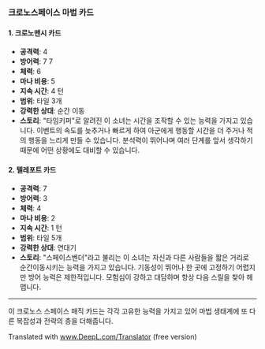### 크로노스페이스 마법 카드

#### 1. 크로노맨시 카드

- **공격력**: 4
- **방어력**: 7 7
- **체력**: 6
- **마나 비용**: 5
- **지속 시간**: 4 턴
- **범위**: 타일 3개
- **강력한 상대**: 순간 이동
- **스토리**: "타임키퍼"로 알려진 이 소녀는 시간을 조작할 수 있는 능력을 가지고 있습니다. 이벤트의 속도를 늦추거나 빠르게 하여 아군에게 행동할 시간을 더 주거나 적의 행동을 느리게 만들 수 있습니다. 분석력이 뛰어나며 여러 단계를 앞서 생각하기 때문에 어떤 상황에도 대비할 수 있습니다.

#### 2. 텔레포트 카드

- **공격력**: 7
- **방어력**: 3
- **체력**: 4
- **마나 비용**: 2
- **지속 시간**: 1 턴
- **범위**: 타일 5개
- **강력한 상대**: 연대기
- **스토리**: "스페이스벤더"라고 불리는 이 소녀는 자신과 다른 사람들을 짧은 거리로 순간이동시키는 능력을 가지고 있습니다. 기동성이 뛰어나 한 곳에 고정하기 어렵지만 방어 능력은 제한적입니다. 모험심이 강하고 대담하며 항상 다음 스릴을 찾아 헤맵니다.

---

이 크로노스 스페이스 매직 카드는 각각 고유한 능력을 가지고 있어 마법 생태계에 또 다른 복잡성과 전략의 층을 더해줍니다.

Translated with www.DeepL.com/Translator (free version)